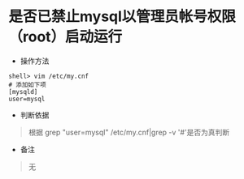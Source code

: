 # 是否已禁止mysql以管理员帐号权限（root）启动运行

- 操作方法
```
shell> vim /etc/my.cnf  
# 添加如下项
[mysqld]
user=mysql
```


- 判断依据
> 根据 grep "user=mysql" /etc/my.cnf|grep -v '#'是否为真判断

- 备注
> 无

